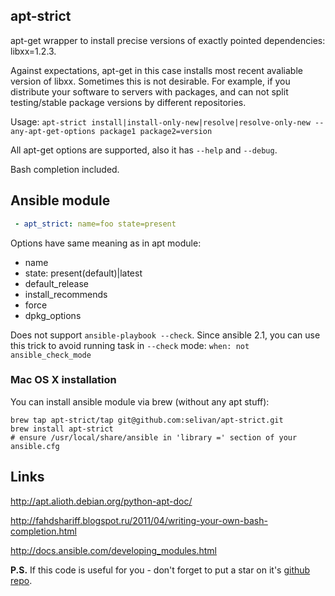 ## apt-strict

apt-get wrapper to install precise versions of exactly pointed dependencies: libxx=1.2.3.

Against expectations, apt-get in this case installs most recent avaliable version of libxx. Sometimes this is not desirable. For example, if you distribute your software to servers with packages, and can not split testing/stable package versions by different repositories.

Usage: `apt-strict install|install-only-new|resolve|resolve-only-new --any-apt-get-options package1 package2=version`

All apt-get options are supported, also it has `--help` and `--debug`. 

Bash completion included.

## Ansible module
```yaml
 - apt_strict: name=foo state=present
```

Options have same meaning as in apt module:

 - name
 - state: present(default)|latest
 - default_release
 - install_recommends
 - force
 - dpkg_options

Does not support `ansible-playbook --check`. Since ansible 2.1, you can use this trick to avoid running task in `--check` mode: `when: not ansible_check_mode`

### Mac OS X installation
You can install ansible module via brew (without any apt stuff):

    brew tap apt-strict/tap git@github.com:selivan/apt-strict.git
    brew install apt-strict
    # ensure /usr/local/share/ansible in 'library =' section of your ansible.cfg

## Links

http://apt.alioth.debian.org/python-apt-doc/

http://fahdshariff.blogspot.ru/2011/04/writing-your-own-bash-completion.html

http://docs.ansible.com/developing_modules.html

**P.S.** If this code is useful for you - don't forget to put a star on it's [github repo](https://github.com/selivan/apt-strict).
